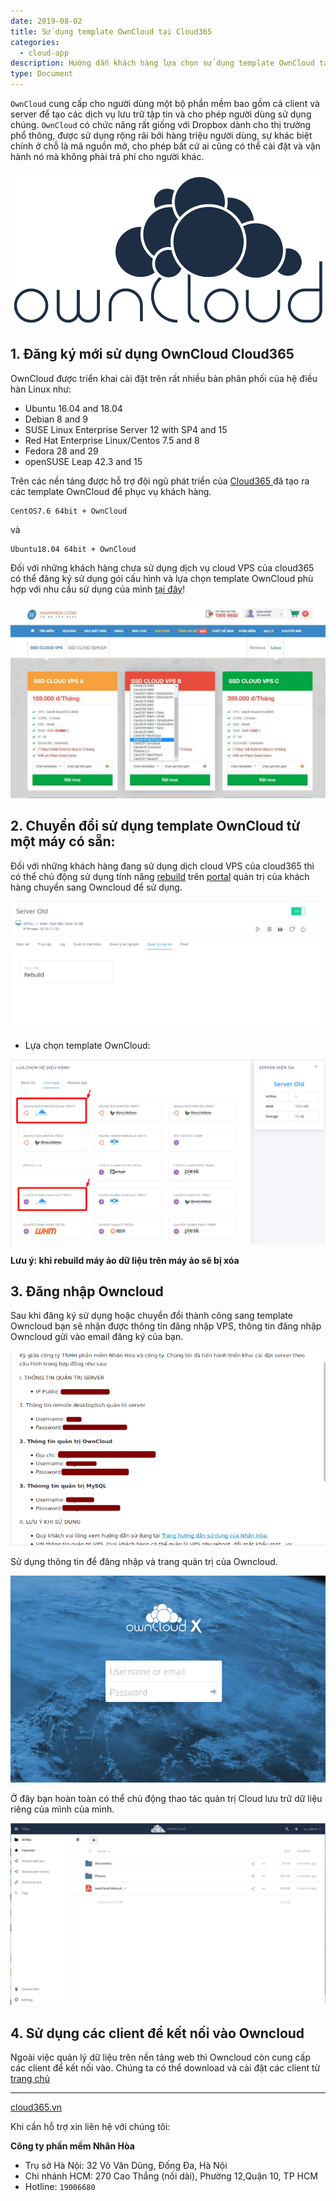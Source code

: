 ```yaml
---
date: 2019-08-02
title: Sử dụng template OwnCloud tại Cloud365
categories:
  - cloud-app
description: Hướng dẫn khách hàng lựa chọn sử dụng template OwnCloud tại Cloud365
type: Document
---
```


`OwnCloud` cung cấp cho người dùng một bộ phần mềm bao gồm cả client và server để tạo các dịch vụ lưu trữ tập tin và cho phép người dùng sử dụng chúng. `OwnCloud` có chức năng rất giống với Dropbox dành cho thị trường phổ thông, được sử dụng rộng rãi bởi hàng triệu người dùng, sự khác biệt chính ở chỗ là mã nguồn mở, cho phép bất cứ ai cũng có thể cài đặt và vận hành nó mà không phải trả phí cho người khác.

<p align="center">
<img src="../images/img-owncloud/owncloud-001.png">
</p>

## 1. Đăng ký mới sử dụng OwnCloud Cloud365

OwnCloud được triển khai cài đặt trên rất nhiều bản phân phối của hệ điều hàn Linux như:

- Ubuntu 16.04 and 18.04
- Debian 8 and 9
- SUSE Linux Enterprise Server 12 with SP4 and 15
- Red Hat Enterprise Linux/Centos 7.5 and 8
- Fedora 28 and 29
- openSUSE Leap 42.3 and 15

Trên các nền tảng được hỗ trợ đội ngũ phát triển của <a href="https://cloud365.vn/" target="_blank">Cloud365 </a>đã tạo ra các template OwnCloud để phục vụ khách hàng.

```
CentOS7.6 64bit + OwnCloud
```
và
```
Ubuntu18.04 64bit + OwnCloud
```

Đối với những khách hàng chưa sử dụng dịch vụ cloud VPS của cloud365 có thể đăng ký sử dụng gói cấu hình và lựa chọn template OwnCloud phù hợp với nhu cầu sử dụng của mình <a href="https://nhanhoa.com/may-chu/may-chu-ao-vps.html" target="_blank">tại đây</a>!

<p align="center">
<img src="../images/img-owncloud/owncloud-002.jpg">
</p>

## 2. Chuyển đổi sử dụng template OwnCloud từ một máy có sẵn:

Đối với những khách hàng đang sử dụng dịch cloud VPS của cloud365 thì có thể chủ động sử dụng tính năng <a href="https://support.cloud365.vn/video/huong-dan-rebuild-cloud-server-cloud365/" target="_blank">rebuild</a> trên <a href="https://portal.cloud365.vn/" target="_blank">portal</a> quản trị của khách hàng chuyển sang Owncloud để sử dụng.

<p align="center">
<img src="../images/img-owncloud/owncloud-003.png">
</p>

- Lựa chọn template OwnCloud:

<p align="center">
<img src="../images/img-owncloud/owncloud-004.png">
</p>


**Lưu ý: khi rebuild máy ảo dữ liệu trên máy ảo sẽ bị xóa**

## 3. Đăng nhập Owncloud

Sau khi đăng ký sử dụng hoặc chuyển đổi thành công sang template Owncloud bạn sẽ nhận được thông tin đăng nhập VPS, thông tin đăng nhập Owncloud gửi vào email đăng ký của bạn. 

<p align="center">
<img src="../images/img-owncloud/owncloud-007.png">
</p>

Sử dụng thông tin để đăng nhập và trang quản trị của Owncloud.

<p align="center">
<img src="../images/img-owncloud/owncloud-005.png">
</p>

Ở đây bạn hoàn toàn có thể chủ động thao tác quản trị Cloud lưu trữ dữ liệu riêng của mình của mình.

<p align="center">
<img src="../images/img-owncloud/owncloud-006.png">
</p>

## 4. Sử dụng các client để kết nối vào Owncloud

Ngoài việc quản lý dữ liệu trên nền tảng web thì Owncloud còn cung cấp các client để kết nối vào. Chúng ta có thể download và cài đặt các client từ <a href="https://owncloud.org/download/#owncloud-desktop-client" target="_blank">trang chủ</a>

---
<a href="https://cloud365.vn/" target="_blank">cloud365.vn</a>

Khi cần hỗ trợ xin liên hệ với chúng tôi:

**Công ty phần mềm Nhân Hòa**
- Trụ sở Hà Nội: 32 Võ Văn Dũng, Đống Đa, Hà Nội
- Chi nhánh HCM: 270 Cao Thắng (nối dài), Phường 12,Quận 10, TP HCM
- Hotline: `19006680`